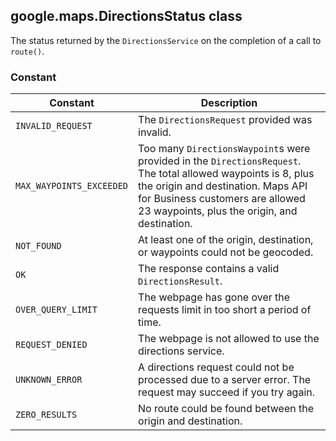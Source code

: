 <h2 id="DirectionsStatus">
google.maps.DirectionsStatus
class
</h2><p>The status returned by the <code>DirectionsService</code> on the completion of a call to <code>route()</code>.</p><h3>Constant</h3><table summary="class DirectionsStatus - Constants" width="100%">
<thead>
<tr><th>Constant</th>
<th>Description</th>
</tr></thead>
<tbody>
<tr>
<td><code>INVALID_REQUEST</code></td>
<td>The <code>DirectionsRequest</code> provided was invalid.</td>
</tr>
<tr>
<td><code>MAX_WAYPOINTS_EXCEEDED</code></td>
<td>Too many <code>DirectionsWaypoint</code>s were provided in the <code>DirectionsRequest</code>. The total allowed waypoints is 8, plus the origin and destination. Maps API for Business customers are allowed 23 waypoints, plus the origin, and destination.</td>
</tr>
<tr>
<td><code>NOT_FOUND</code></td>
<td>At least one of the origin, destination, or waypoints could not be geocoded.</td>
</tr>
<tr>
<td><code>OK</code></td>
<td>The response contains a valid <code>DirectionsResult</code>.</td>
</tr>
<tr>
<td><code>OVER_QUERY_LIMIT</code></td>
<td>The webpage has gone over the requests limit in too short a period of time.</td>
</tr>
<tr>
<td><code>REQUEST_DENIED</code></td>
<td>The webpage is not allowed to use the directions service.</td>
</tr>
<tr>
<td><code>UNKNOWN_ERROR</code></td>
<td>A directions request could not be processed due to a server error. The request may succeed if you try again.</td>
</tr>
<tr>
<td><code>ZERO_RESULTS</code></td>
<td>No route could be found between the origin and destination.</td>
</tr>
</tbody>
</table>
